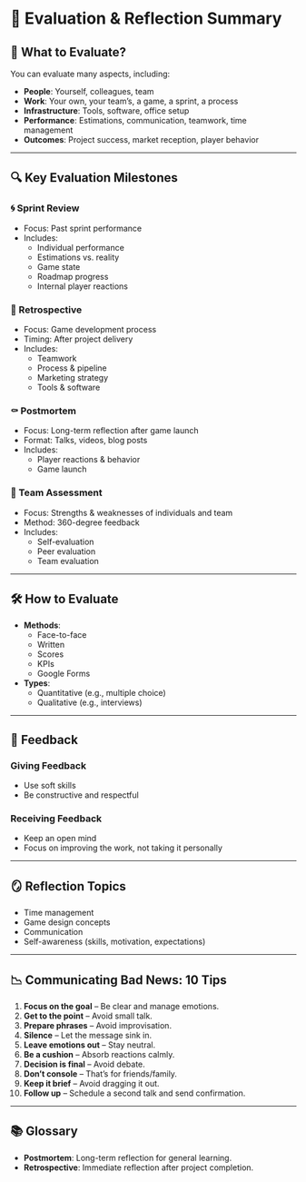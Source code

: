 <link rel="stylesheet" href="../style.css">

# 📘 Evaluation & Reflection Summary

## 🧠 What to Evaluate?
You can evaluate many aspects, including:
- **People**: Yourself, colleagues, team
- **Work**: Your own, your team’s, a game, a sprint, a process
- **Infrastructure**: Tools, software, office setup
- **Performance**: Estimations, communication, teamwork, time management
- **Outcomes**: Project success, market reception, player behavior

---

## 🔍 Key Evaluation Milestones

### 🌀 Sprint Review
- Focus: Past sprint performance
- Includes:
  - Individual performance
  - Estimations vs. reality
  - Game state
  - Roadmap progress
  - Internal player reactions

### 🔁 Retrospective
- Focus: Game development process
- Timing: After project delivery
- Includes:
  - Teamwork
  - Process & pipeline
  - Marketing strategy
  - Tools & software

### ⚰️ Postmortem
- Focus: Long-term reflection after game launch
- Format: Talks, videos, blog posts
- Includes:
  - Player reactions & behavior
  - Game launch

### 👥 Team Assessment
- Focus: Strengths & weaknesses of individuals and team
- Method: 360-degree feedback
- Includes:
  - Self-evaluation
  - Peer evaluation
  - Team evaluation

---

## 🛠️ How to Evaluate
- **Methods**:
  - Face-to-face
  - Written
  - Scores
  - KPIs
  - Google Forms
- **Types**:
  - Quantitative (e.g., multiple choice)
  - Qualitative (e.g., interviews)

---

## 💬 Feedback

### Giving Feedback
- Use soft skills
- Be constructive and respectful

### Receiving Feedback
- Keep an open mind
- Focus on improving the work, not taking it personally

---

## 🪞 Reflection Topics
- Time management
- Game design concepts
- Communication
- Self-awareness (skills, motivation, expectations)

---

## 📉 Communicating Bad News: 10 Tips
1. **Focus on the goal** – Be clear and manage emotions.
2. **Get to the point** – Avoid small talk.
3. **Prepare phrases** – Avoid improvisation.
4. **Silence** – Let the message sink in.
5. **Leave emotions out** – Stay neutral.
6. **Be a cushion** – Absorb reactions calmly.
7. **Decision is final** – Avoid debate.
8. **Don’t console** – That’s for friends/family.
9. **Keep it brief** – Avoid dragging it out.
10. **Follow up** – Schedule a second talk and send confirmation.

---

## 📚 Glossary
- **Postmortem**: Long-term reflection for general learning.
- **Retrospective**: Immediate reflection after project completion.
